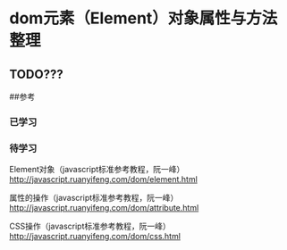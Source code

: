# dom元素（Element）对象属性与方法整理

## TODO???

##参考
### 已学习


### 待学习
Element对象（javascript标准参考教程，阮一峰）
http://javascript.ruanyifeng.com/dom/element.html

属性的操作（javascript标准参考教程，阮一峰）
http://javascript.ruanyifeng.com/dom/attribute.html

CSS操作（javascript标准参考教程，阮一峰）
http://javascript.ruanyifeng.com/dom/css.html









